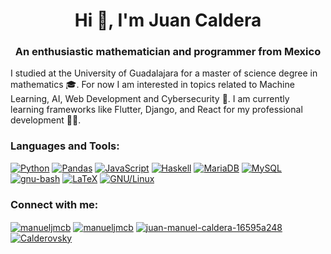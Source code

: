 <h1 align="center">Hi 👋, I'm Juan Caldera</h1>
<h3 align="center">An enthusiastic mathematician and programmer from Mexico</h3>

I studied at the University of Guadalajara for a master of science degree in mathematics :mortar_board:. For now I am interested in topics related to Machine Learning, AI, Web Development and Cybersecurity :telescope:. I am currently learning frameworks like Flutter, Django, and React for my professional development 👨‍💻. 

<h3 align="left">Languages and Tools:</h3>
<p align="left">
<a href="https://www.python.org/" rel="noreferrer" ><img src="https://img.shields.io/badge/Python-yellow?style=for-the-badge&logo=python&logoColor=white&labelColor=101010" alt="Python"></a>
<a href="https://pandas.pydata.org/" rel="noreferrer" ><img src="https://img.shields.io/badge/Pandas-orange?style=for-the-badge&logo=pandas&logoColor=white&labelColor=101010" alt="Pandas"></a>
<a href="https://developer.mozilla.org/es/docs/Web/JavaScript" rel="noreferrer" ><img src="https://img.shields.io/badge/JavaScript-F7DF1E?style=for-the-badge&logo=javascript&logoColor=white&labelColor=101010" alt="JavaScript"></a>
<a href="https://www.haskell.org/" rel="noreferrer" ><img src="https://img.shields.io/badge/Haskell-blue?style=for-the-badge&logo=Haskell&logoColor=white&labelColor=101010" alt="Haskell"></a>
<a href="https://mariadb.org/" rel="noreferrer" ><img src="https://img.shields.io/badge/MariaDB-red?style=for-the-badge&logo=mariadb&logoColor=white&labelColor=101010" alt="MariaDB"></a>
<a href="https://www.mysql.com/" rel="noreferrer" ><img src="https://img.shields.io/badge/MySQL-4479A1?style=for-the-badge&logo=mysql&logoColor=white&labelColor=101010" alt="MySQL"></a>
<a href="https://www.gnu.org/software/bash/manual/bash.html" rel="noreferrer" ><img src="https://img.shields.io/badge/shell_script-green?style=for-the-badge&logo=gnu-bash&logoColor=white&labelColor=101010" alt="gnu-bash"></a>
<a href="https://www.latex-project.org/" rel="noreferrer" ><img src="https://img.shields.io/badge/latex-%23008080?style=for-the-badge&logo=latex&logoColor=white&labelColor=101010" alt="LaTeX"></a>
<a href="https://en.wikipedia.org/wiki/Linux" rel="noreferrer" ><img src="https://img.shields.io/badge/Linux-silver?style=for-the-badge&logo=linux&logoColor=white&labelColor=101010" alt="GNU/Linux"></a>
</p>


<h3>Connect with me:</h3>
<p align="left">
<a href="https://fb.com/manueljmcb" ><img align="center" src="https://img.shields.io/badge/Facebook-%231877F2.svg?style=for-the-badge&logo=Facebook&logoColor=white" alt="manueljmcb" ></a>
<a href="https://instagram.com/manueljmcb" ><img align="center" src="https://img.shields.io/badge/Instagram-%23E4405F.svg?style=for-the-badge&logo=Instagram&logoColor=white" alt="manueljmcb" ></a>
<a href="https://linkedin.com/in/juan-manuel-caldera-16595a248" ><img align="center" src="https://img.shields.io/badge/linkedin-%230077B5.svg?style=for-the-badge&logo=linkedin&logoColor=white" alt="juan-manuel-caldera-16595a248" ></a>
<a href="https://www.codewars.com/users/Calderovsky" ><img align="center" src="https://img.shields.io/badge/Codewars-B1361E?style=for-the-badge&logo=codewars&logoColor=grey" alt="Calderovsky" ></a>
</p>
